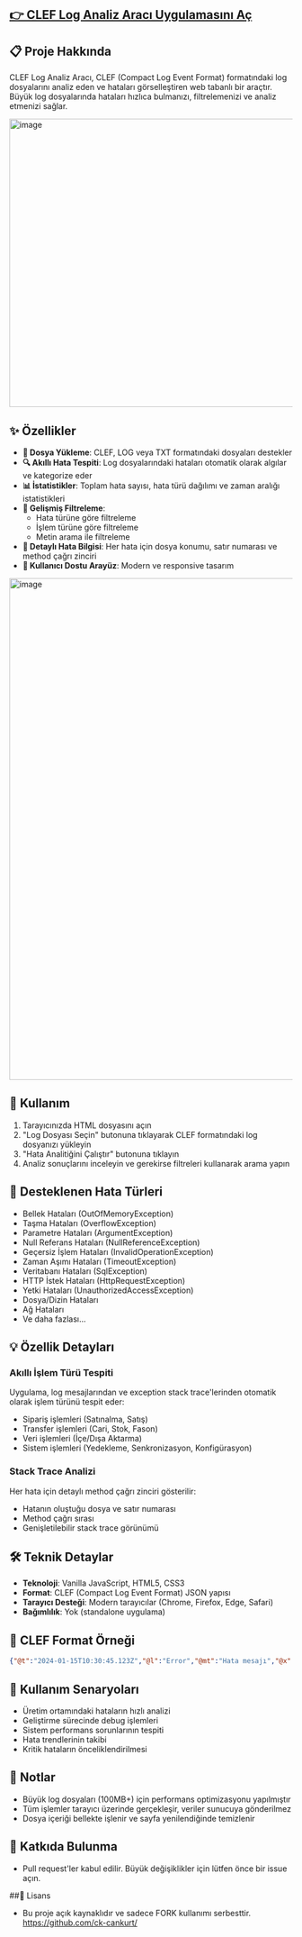 ## [👉 CLEF Log Analiz Aracı Uygulamasını Aç](https://ck-cankurt.github.io/CLEF-Log-Analiz-Araci/log-analyzer.html)


## 📋 Proje Hakkında

CLEF Log Analiz Aracı, CLEF (Compact Log Event Format) formatındaki log dosyalarını analiz eden ve hataları görselleştiren web tabanlı bir araçtır. Büyük log dosyalarında hataları hızlıca bulmanızı, filtrelemenizi ve analiz etmenizi sağlar.

<img width="1264" height="512" alt="image" src="https://github.com/user-attachments/assets/4bf02d38-ca4a-4f95-bab5-53eed2506663" />


## ✨ Özellikler

- **📁 Dosya Yükleme**: CLEF, LOG veya TXT formatındaki dosyaları destekler
- **🔍 Akıllı Hata Tespiti**: Log dosyalarındaki hataları otomatik olarak algılar ve kategorize eder
- **📊 İstatistikler**: Toplam hata sayısı, hata türü dağılımı ve zaman aralığı istatistikleri
- **🎯 Gelişmiş Filtreleme**: 
  - Hata türüne göre filtreleme
  - İşlem türüne göre filtreleme
  - Metin arama ile filtreleme
- **📍 Detaylı Hata Bilgisi**: Her hata için dosya konumu, satır numarası ve method çağrı zinciri
- **🎨 Kullanıcı Dostu Arayüz**: Modern ve responsive tasarım

<img width="1188" height="891" alt="image" src="https://github.com/user-attachments/assets/b113e070-cbb7-4b64-b995-154d0508468a" />


## 🚀 Kullanım

1. Tarayıcınızda HTML dosyasını açın
2. "Log Dosyası Seçin" butonuna tıklayarak CLEF formatındaki log dosyanızı yükleyin
3. "Hata Analitiğini Çalıştır" butonuna tıklayın
4. Analiz sonuçlarını inceleyin ve gerekirse filtreleri kullanarak arama yapın

## 🔧 Desteklenen Hata Türleri

- Bellek Hataları (OutOfMemoryException)
- Taşma Hataları (OverflowException)
- Parametre Hataları (ArgumentException)
- Null Referans Hataları (NullReferenceException)
- Geçersiz İşlem Hataları (InvalidOperationException)
- Zaman Aşımı Hataları (TimeoutException)
- Veritabanı Hataları (SqlException)
- HTTP İstek Hataları (HttpRequestException)
- Yetki Hataları (UnauthorizedAccessException)
- Dosya/Dizin Hataları
- Ağ Hataları
- Ve daha fazlası...

## 💡 Özellik Detayları

### Akıllı İşlem Türü Tespiti
Uygulama, log mesajlarından ve exception stack trace'lerinden otomatik olarak işlem türünü tespit eder:
- Sipariş işlemleri (Satınalma, Satış)
- Transfer işlemleri (Cari, Stok, Fason)
- Veri işlemleri (İçe/Dışa Aktarma)
- Sistem işlemleri (Yedekleme, Senkronizasyon, Konfigürasyon)

### Stack Trace Analizi
Her hata için detaylı method çağrı zinciri gösterilir:
- Hatanın oluştuğu dosya ve satır numarası
- Method çağrı sırası
- Genişletilebilir stack trace görünümü

## 🛠️ Teknik Detaylar

- **Teknoloji**: Vanilla JavaScript, HTML5, CSS3
- **Format**: CLEF (Compact Log Event Format) JSON yapısı
- **Tarayıcı Desteği**: Modern tarayıcılar (Chrome, Firefox, Edge, Safari)
- **Bağımlılık**: Yok (standalone uygulama)

## 📝 CLEF Format Örneği
```json
{"@t":"2024-01-15T10:30:45.123Z","@l":"Error","@mt":"Hata mesajı","@x":"Exception detayları..."}
```
## 🎯 Kullanım Senaryoları

- Üretim ortamındaki hataların hızlı analizi
- Geliştirme sürecinde debug işlemleri
- Sistem performans sorunlarının tespiti
- Hata trendlerinin takibi
- Kritik hataların önceliklendirilmesi

## 📌 Notlar

- Büyük log dosyaları (100MB+) için performans optimizasyonu yapılmıştır
- Tüm işlemler tarayıcı üzerinde gerçekleşir, veriler sunucuya gönderilmez
- Dosya içeriği bellekte işlenir ve sayfa yenilendiğinde temizlenir

## 🤝 Katkıda Bulunma
- Pull request'ler kabul edilir. Büyük değişiklikler için lütfen önce bir issue açın.

##📄 Lisans
- Bu proje açık kaynaklıdır ve sadece FORK kullanımı serbesttir. https://github.com/ck-cankurt/
